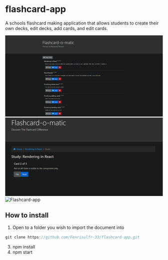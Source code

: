 # flashcard-app

A schools flashcard making application that allows students to create their own decks, edit decks, add cards, and edit cards.

![Flashcard-app](https://github.com/Fenrisulfr-33/flashcard-app/blob/main/src/Images/Flashcard-app.PNG?raw=true)
![Flashcard-app](https://github.com/Fenrisulfr-33/flashcard-app/blob/main/src/Images/Flashcard-app-2.PNG?raw=true)
![Flashcard-app](https://github.com/Fenrisulfr-33/flashcard-app/blob/main/src/Images/Flashcard-app-3.PNG?raw=true)

## How to install

1. Open to a folder you wish to import the document into
```javascript
git clone https://github.com/Fenrisulfr-33/flashcard-app.git
```
3. npm install
4. npm start


